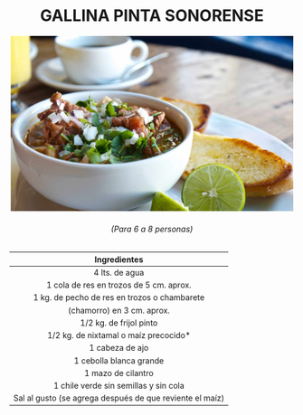 <div align="center">

# GALLINA PINTA SONORENSE

</div>

<p align ="center">
<img src="images/sopa_01.jpg" width="500">
</p>

<div align ="center">

###### (Para 6 a 8 personas)

| Ingredientes |
|:------------:|
|4 lts. de agua |
|1 cola de res en trozos de 5 cm. aprox. |
|1 kg. de pecho de res en trozos o chambarete|
|(chamorro) en 3 cm. aprox.|
|1/2 kg. de frijol pinto|
|1/2 kg. de nixtamal o maíz precocido*|
|1 cabeza de ajo|
|1 cebolla blanca grande|
|1 mazo de cilantro|
|1 chile verde sin semillas y sin cola|
|Sal al gusto (se agrega después de que reviente el maíz)|

</div>
